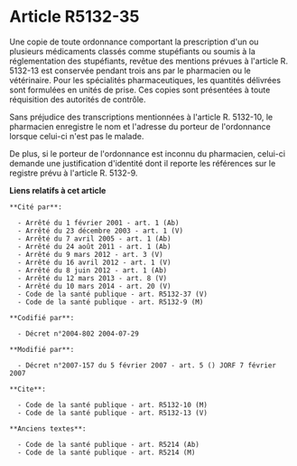 # Article R5132-35

Une copie de toute ordonnance comportant la prescription d'un ou plusieurs médicaments classés comme stupéfiants ou soumis à
la réglementation des stupéfiants, revêtue des mentions prévues à l'article R. 5132-13 est conservée pendant trois ans par le
pharmacien ou le vétérinaire. Pour les spécialités pharmaceutiques, les quantités délivrées sont formulées en unités de
prise. Ces copies sont présentées à toute réquisition des autorités de contrôle.

Sans préjudice des transcriptions mentionnées à l'article R. 5132-10, le pharmacien enregistre le nom et l'adresse du porteur
de l'ordonnance lorsque celui-ci n'est pas le malade.

De plus, si le porteur de l'ordonnance est inconnu du pharmacien, celui-ci demande une justification d'identité dont il
reporte les références sur le registre prévu à l'article R. 5132-9.

**Liens relatifs à cet article**

	**Cité par**:

	  - Arrêté du 1 février 2001 - art. 1 (Ab)
	  - Arrêté du 23 décembre 2003 - art. 1 (V)
	  - Arrêté du 7 avril 2005 - art. 1 (Ab)
	  - Arrêté du 24 août 2011 - art. 1 (Ab)
	  - Arrêté du 9 mars 2012 - art. 3 (V)
	  - Arrêté du 16 avril 2012 - art. 1 (V)
	  - Arrêté du 8 juin 2012 - art. 1 (Ab)
	  - Arrêté du 12 mars 2013 - art. 8 (V)
	  - Arrêté du 10 mars 2014 - art. 20 (V)
	  - Code de la santé publique - art. R5132-37 (V)
	  - Code de la santé publique - art. R5132-9 (M)

	**Codifié par**:

	  - Décret n°2004-802 2004-07-29

	**Modifié par**:

	  - Décret n°2007-157 du 5 février 2007 - art. 5 () JORF 7 février 2007

	**Cite**:

	  - Code de la santé publique - art. R5132-10 (M)
	  - Code de la santé publique - art. R5132-13 (V)

	**Anciens textes**:

	  - Code de la santé publique - art. R5214 (Ab)
	  - Code de la santé publique - art. R5214 (M)

